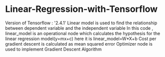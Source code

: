# Linear-Regression-with-Tensorflow

Version of Tensorflow : '2.4.1'
Linear model is used to find the relationship between dependent variable and the independent variable
In this code ,
linear_model is an operational node which calculates the hypothesis for the linear regression model(y=mx+c) here it is linear_model=W*X+b
Cost per gradient descent is calculated as mean squared error
Optimizer node is used to implement Gradient Descent Algorithm
